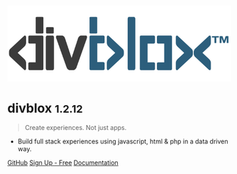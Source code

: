 <!-- _coverpage.md -->

![logo](_media/divblox-logo-1.png)

# divblox <small>1.2.12</small>

> Create experiences. Not just apps.

- Build full stack experiences using javascript, html & php in a data driven way.

[GitHub](https://github.com/divblox/divblox/)
[Sign Up - Free](https://basecamp.divblox.com/?view=register)
[Documentation](#what-is-divblox)
